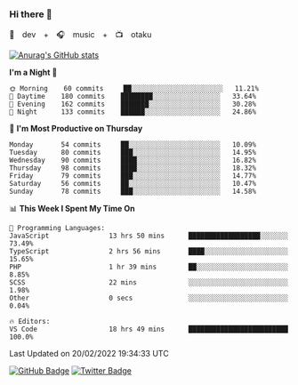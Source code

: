 ### Hi there 👋

🚀　dev　+　🎧　music　+　📺　otaku


[![Anurag's GitHub stats](https://github-readme-stats.vercel.app/api?username=koheitasaka&count_private=true&show_icons=true&theme=monokai)](https://github.com/koheitasaka/github-readme-stats)

<!--START_SECTION:waka-->
**I'm a Night 🦉** 

```text
🌞 Morning    60 commits     ██░░░░░░░░░░░░░░░░░░░░░░░   11.21% 
🌆 Daytime    180 commits    ████████░░░░░░░░░░░░░░░░░   33.64% 
🌃 Evening    162 commits    ███████░░░░░░░░░░░░░░░░░░   30.28% 
🌙 Night      133 commits    ██████░░░░░░░░░░░░░░░░░░░   24.86%

```
📅 **I'm Most Productive on Thursday** 

```text
Monday       54 commits     ██░░░░░░░░░░░░░░░░░░░░░░░   10.09% 
Tuesday      80 commits     ███░░░░░░░░░░░░░░░░░░░░░░   14.95% 
Wednesday    90 commits     ████░░░░░░░░░░░░░░░░░░░░░   16.82% 
Thursday     98 commits     ████░░░░░░░░░░░░░░░░░░░░░   18.32% 
Friday       79 commits     ███░░░░░░░░░░░░░░░░░░░░░░   14.77% 
Saturday     56 commits     ██░░░░░░░░░░░░░░░░░░░░░░░   10.47% 
Sunday       78 commits     ███░░░░░░░░░░░░░░░░░░░░░░   14.58%

```


📊 **This Week I Spent My Time On** 

```text
💬 Programming Languages: 
JavaScript               13 hrs 50 mins      ██████████████████░░░░░░░   73.49% 
TypeScript               2 hrs 56 mins       ████░░░░░░░░░░░░░░░░░░░░░   15.65% 
PHP                      1 hr 39 mins        ██░░░░░░░░░░░░░░░░░░░░░░░   8.85% 
SCSS                     22 mins             ░░░░░░░░░░░░░░░░░░░░░░░░░   1.98% 
Other                    0 secs              ░░░░░░░░░░░░░░░░░░░░░░░░░   0.04%

🔥 Editors: 
VS Code                  18 hrs 49 mins      █████████████████████████   100.0%

```


 Last Updated on 20/02/2022 19:34:33 UTC
<!--END_SECTION:waka-->

[![GitHub Badge](https://img.shields.io/badge/GitHub-100000?style=for-the-badge&logo=github&logoColor=white)](https://github.com/koheitasaka)
[![Twitter Badge](https://img.shields.io/badge/Twitter-1DA1F2?style=for-the-badge&logo=twitter&logoColor=white)](https://twitter.com/sleep_asleep_)
